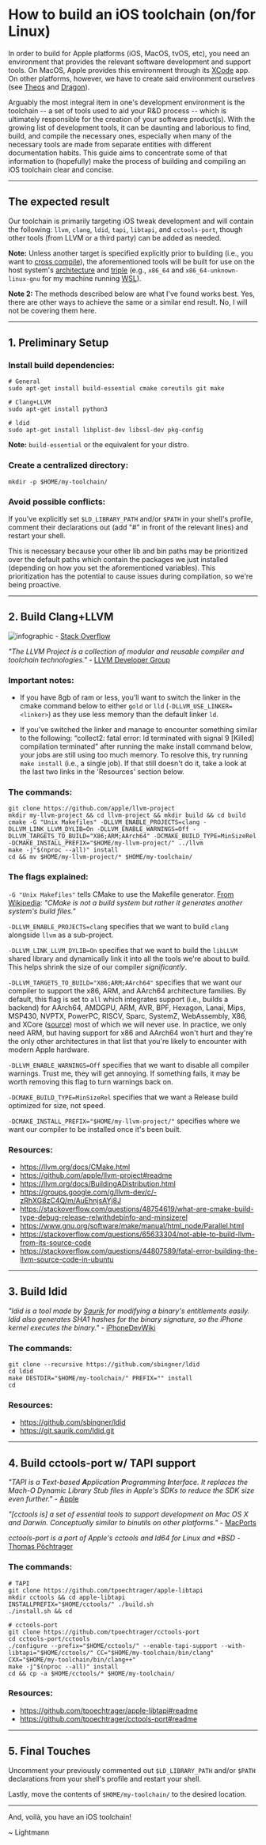 # How to build an iOS toolchain (on/for Linux)

In order to build for Apple platforms (iOS, MacOS, tvOS, etc), you need an environment that provides the relevant software development and support tools. On MacOS, Apple provides this environment through its [XCode](https://developer.apple.com/xcode/whats-new/) app. On other platforms, however, we have to create said environment ourselves (see [Theos](https://github.com/theos/theos) and [Dragon](https://github.com/dragonbuild/dragon)).

Arguably the most integral item in one's development environment is the toolchain -- a set of tools used to aid your R&D process -- which is ultimately responsible for the creation of your software product(s). With the growing list of development tools, it can be daunting and laborious to find, build, and compile the necessary ones, especially when many of the necessary tools are made from separate entities with different documentation habits. This guide aims to concentrate some of that information to (hopefully) make the process of building and compiling an iOS toolchain clear and concise.

---

## The expected result

Our toolchain is primarily targeting iOS tweak development and will contain the following: `llvm`, `clang`, `ldid`, `tapi`, `libtapi`, and `cctools-port`, though other tools (from LLVM or a third party) can be added as needed.

**Note:** Unless another target is specified explicitly prior to building (i.e., you want to [cross compile](https://llvm.org/docs/HowToCrossCompileLLVM.html)), the aforementioned tools will be built for use on the host system's [architecture](https://llvm.org/doxygen/classllvm_1_1Triple.html#a547abd13f7a3c063aa72c8192a868154) and [triple](https://clang.llvm.org/docs/CrossCompilation.html#target-triple) (e.g., `x86_64` and `x86_64-unknown-linux-gnu` for my machine running [WSL](https://docs.microsoft.com/en-us/windows/wsl/about)).

**Note 2:** The methods described below are what I've found works best. Yes, there are other ways to achieve the same or a similar end result. No, I will not be covering them here.

---

## 1. Preliminary Setup
### Install build dependencies:

    # General
    sudo apt-get install build-essential cmake coreutils git make

    # Clang+LLVM
    sudo apt-get install python3

    # ldid
    sudo apt-get install libplist-dev libssl-dev pkg-config

**Note:** `build-essential` or the equivalent for your distro.

### Create a centralized directory:

    mkdir -p $HOME/my-toolchain/

### Avoid possible conflicts:

If you've explicitly set `$LD_LIBRARY_PATH` and/or `$PATH` in your shell's profile, comment their declarations out (add "#" in front of the relevant lines) and restart your shell.

This is necessary because your other lib and bin paths may be prioritized over the default paths which contain the packages we just installed (depending on how you set the aforementioned variables). This prioritization has the potential to cause issues during compilation, so we're being proactive.

---

## 2. Build Clang+LLVM

![infographic](https://i.stack.imgur.com/9xGDe.png) - [Stack Overflow](https://stackoverflow.com/a/49081640)

*"The LLVM Project is a collection of modular and reusable compiler and toolchain technologies."* - [LLVM Developer Group](https://llvm.org/)

### Important notes:

* If you have 8gb of ram or less, you’ll want to switch the linker in the cmake command below to either `gold` or `lld` (`-DLLVM_USE_LINKER=<linker>`) as they use less memory than the default linker `ld`.

* If you've switched the linker and manage to encounter something similar to the following: “collect2: fatal error: ld terminated with signal 9 [Killed] compilation terminated” after running the make install command below, your jobs are still using too much memory. To resolve this, try running `make install` (i.e., a single job). If that still doesn't do it, take a look at the last two links in the 'Resources' section below.

### The commands:

    git clone https://github.com/apple/llvm-project
    mkdir my-llvm-project && cd llvm-project && mkdir build && cd build
    cmake -G "Unix Makefiles" -DLLVM_ENABLE_PROJECTS=clang -DLLVM_LINK_LLVM_DYLIB=On -DLLVM_ENABLE_WARNINGS=Off -DLLVM_TARGETS_TO_BUILD="X86;ARM;AArch64" -DCMAKE_BUILD_TYPE=MinSizeRel -DCMAKE_INSTALL_PREFIX="$HOME/my-llvm-project/" ../llvm
    make -j"$(nproc --all)" install
    cd && mv $HOME/my-llvm-project/* $HOME/my-toolchain/

### The flags explained:

`-G "Unix Makefiles"` tells CMake to use the Makefile generator. [From Wikipedia](https://en.wikipedia.org/wiki/CMake): *"CMake is not a build system but rather it generates another system's build files."*

`-DLLVM_ENABLE_PROJECTS=clang` specifies that we want to build `clang` alongside `llvm` as a sub-project.

`-DLLVM_LINK_LLVM_DYLIB=On` specifies that we want to build the `libLLVM` shared library and dynamically link it into all the tools we're about to build. This helps shrink the size of our compiler *significantly*.

`-DLLVM_TARGETS_TO_BUILD="X86;ARM;AArch64"` specifies that we want our compiler to support the x86, ARM, and AArch64 architecture families. By default, this flag is set to `all` which integrates support (i.e., builds a backend) for AArch64, AMDGPU, ARM, AVR, BPF, Hexagon, Lanai, Mips, MSP430, NVPTX, PowerPC, RISCV, Sparc, SystemZ, WebAssembly, X86, and XCore ([source](https://github.com/apple/llvm-project/blob/0c93705f060d7e0b8932d58c1fd6291dd6a3f5a9/llvm/CMakeLists.txt#L303)) most of which we will never use. In practice, we only need ARM, but having support for x86 and AArch64 won't hurt and they're the only other architectures in that list that you're likely to encounter with modern Apple hardware.

`-DLLVM_ENABLE_WARNINGS=Off` specifies that we want to disable all compiler warnings. Trust me, they will get annoying. If something fails, it may be worth removing this flag to turn warnings back on.

`-DCMAKE_BUILD_TYPE=MinSizeRel` specifies that we want a Release build optimized for size, not speed.

`-DCMAKE_INSTALL_PREFIX="$HOME/my-llvm-project/"` specifies where we want our compiler to be installed once it's been built.

### Resources:

* https://llvm.org/docs/CMake.html
* https://github.com/apple/llvm-project#readme
* https://llvm.org/docs/BuildingADistribution.html
* https://groups.google.com/g/llvm-dev/c/-zRhXG8zC4Q/m/AuEhnjsAYj8J
* https://stackoverflow.com/questions/48754619/what-are-cmake-build-type-debug-release-relwithdebinfo-and-minsizerel
* https://www.gnu.org/software/make/manual/html_node/Parallel.html
* https://stackoverflow.com/questions/65633304/not-able-to-build-llvm-from-its-source-code
* https://stackoverflow.com/questions/44807589/fatal-error-building-the-llvm-source-code-in-ubuntu

---

## 3. Build ldid

*"ldid is a tool made by [Saurik](https://twitter.com/saurik) for modifying a binary's entitlements easily. ldid also generates SHA1 hashes for the binary signature, so the iPhone kernel executes the binary."* - [iPhoneDevWiki](https://iphonedev.wiki/index.php/Ldid)

### The commands:

    git clone --recursive https://github.com/sbingner/ldid
    cd ldid
    make DESTDIR="$HOME/my-toolchain/" PREFIX="" install
    cd

### Resources:

* https://github.com/sbingner/ldid
* https://git.saurik.com/ldid.git

---

## 4. Build cctools-port w/ TAPI support

*"TAPI is a **T**ext-based **A**pplication **P**rogramming **I**nterface. It replaces the Mach-O Dynamic Library Stub files in Apple's SDKs to reduce the SDK size even further."* - [Apple](https://opensource.apple.com/source/tapi/tapi-1000.10.8/Readme.md)

*"[cctools is] a set of essential tools to support development on Mac OS X and Darwin. Conceptually similar to binutils on other platforms."* - [MacPorts](https://ports.macports.org/port/cctools/)


*cctools-port is a port of Apple's cctools and ld64 for Linux and \*BSD* - [Thomas Pöchtrager](https://github.com/tpoechtrager/cctools-port)

### The commands:

    # TAPI
    git clone https://github.com/tpoechtrager/apple-libtapi
    mkdir cctools && cd apple-libtapi
    INSTALLPREFIX="$HOME/cctools/" ./build.sh
    ./install.sh && cd

    # cctools-port
    git clone https://github.com/tpoechtrager/cctools-port
    cd cctools-port/cctools
    ./configure --prefix="$HOME/cctools/" --enable-tapi-support --with-libtapi="$HOME/cctools/" CC="$HOME/my-toolchain/bin/clang" CXX="$HOME/my-toolchain/bin/clang++"
    make -j"$(nproc --all)" install
    cd && cp -a $HOME/cctools/* $HOME/my-toolchain/

### Resources:

* https://github.com/tpoechtrager/apple-libtapi#readme
* https://github.com/tpoechtrager/cctools-port#readme

---

## 5. Final Touches

Uncomment your previously commented out `$LD_LIBRARY_PATH` and/or `$PATH` declarations from your shell's profile and restart your shell.

Lastly, move the contents of `$HOME/my-toolchain/` to the desired location.

---

And, voilà, you have an iOS toolchain!

~ Lightmann
